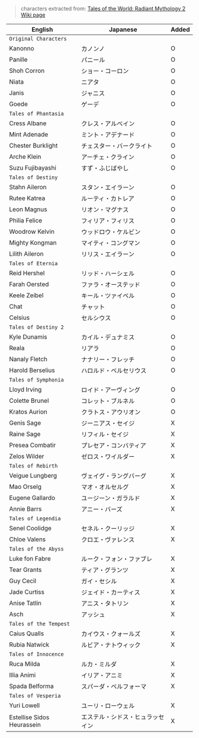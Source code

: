 > characters extracted from: [Tales of the World: Radiant Mythology 2 Wiki page](https://en.wikipedia.org/wiki/Tales_of_the_World:_Radiant_Mythology_2)

| English | Japanese | Added |
| - | - | - |
| `Original Characters`|||
| Kanonno | カノンノ | O |
| Panille | パニール | O |
| Shoh Corron | ショー・コーロン | O |
| Niata | ニアタ | O |
| Janis | ジャニス | O |
| Goede | ゲーデ | O |
| `Tales of Phantasia`|||
| Cress Albane | クレス・アルベイン | O |
| Mint Adenade | ミント・アデナード | O |
| Chester Burklight | チェスター・バークライト | O |
| Arche Klein | アーチェ・クライン | O |
| Suzu Fujibayashi | すず・ふじばやし | O |
| `Tales of Destiny`|||
| Stahn Aileron | スタン・エイラーン | O |
| Rutee Katrea | ルーティ・カトレア | O |
| Leon Magnus | リオン・マグナス | O |
| Philia Felice | フィリア・フィリス | O |
| Woodrow Kelvin | ウッドロウ・ケルビン | O |
| Mighty Kongman | マイティ・コングマン | O |
| Lilith Aileron | リリス・エイラーン | O |
| `Tales of Eternia`|||
| Reid Hershel | リッド・ハーシェル | O |
| Farah Oersted | ファラ・オーステッド | O |
| Keele Zeibel | キール・ツァイベル | O |
| Chat | チャット | O |
| Celsius | セルシウス | O |
| `Tales of Destiny 2`|||
| Kyle Dunamis | カイル・デュナミス | O |
| Reala | リアラ | O |
| Nanaly Fletch | ナナリー・フレッチ | O |
| Harold Berselius | ハロルド・ベルセリウス | O |
| `Tales of Symphonia`|||
| Lloyd Irving | ロイド・アーヴィング | O |
| Colette Brunel | コレット・ブルネル | O |
| Kratos Aurion | クラトス・アウリオン | O |
| Genis Sage | ジーニアス・セイジ | X |
| Raine Sage | リフィル・セイジ | X |
| Presea Combatir | プレセア・コンバティア | X |
| Zelos Wilder | ゼロス・ワイルダー | X |
| `Tales of Rebirth`|||
| Veigue Lungberg | ヴェイグ・ラングバーグ | X |
| Mao Orselg | マオ・オルセルグ | X |
| Eugene Gallardo | ユージーン・ガラルド | X |
| Annie Barrs | アニー・バーズ | X |
| `Tales of Legendia`|||
| Senel Coolidge | セネル・クーリッジ | X |
| Chloe Valens | クロエ・ヴァレンス | X |
| `Tales of the Abyss`|||
| Luke fon Fabre | ルーク・フォン・ファブレ | X |
| Tear Grants | ティア・グランツ | X |
| Guy Cecil | ガイ・セシル | X |
| Jade Curtiss | ジェイド・カーティス | X |
| Anise Tatlin | アニス・タトリン | X |
| Asch | アッシュ | X |
| `Tales of the Tempest`|||
| Caius Qualls | カイウス・クォールズ | X |
| Rubia Natwick | ルビア・ナトウィック | X |
| `Tales of Innocence`|||
| Ruca Milda | ルカ・ミルダ | X |
| Illia Animi | イリア・アニミ | X |
| Spada Belforma | スパーダ・ベルフォーマ | X |
| `Tales of Vesperia`|||
| Yuri Lowell | ユーリ・ローウェル | X |
| Estellise Sidos Heurassein | エステル・シドス・ヒュラッセイン | X |
